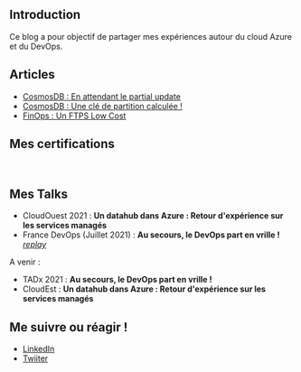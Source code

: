 ## Introduction

Ce blog a pour objectif de partager mes expériences autour du cloud Azure et du DevOps.

## Articles

- [CosmosDB : En attendant le partial update](docs/cosmosdb.waiting_partialupdate.md)
- [CosmosDB : Une clé de partition calculée !](docs/cosmosdb.calculatedPartitionKey.md)
- [FinOps : Un FTPS Low Cost](docs/finops.ftpslowcost.md)

## Mes certifications

<div data-iframe-width="150" data-iframe-height="270" data-share-badge-id="dc28d816-0721-44fd-8506-e0b9a2f200f6" data-share-badge-host="https://www.credly.com" style="display: inline-block;"></div>
<div data-iframe-width="150" data-iframe-height="270" data-share-badge-id="bd5c4974-eb9e-4181-8fd6-d1b984045e07" data-share-badge-host="https://www.credly.com" style="display: inline-block;"></div>
<div data-iframe-width="150" data-iframe-height="270" data-share-badge-id="474e2741-6015-4858-9cf0-bb70b13224f8" data-share-badge-host="https://www.credly.com" style="display: inline-block;"></div>
<script type="text/javascript" async src="//cdn.credly.com/assets/utilities/embed.js"></script>

## Mes Talks

- CloudOuest 2021 : **Un datahub dans Azure : Retour d'expérience sur les services managés**
- France DevOps (Juillet 2021) : **Au secours, le DevOps part en vrille !** *[replay](https://www.francedevops.fr/webinars/au-secours-le-devops-part-en-vrille)*

A venir :

- TADx 2021 : **Au secours, le DevOps part en vrille !**
- CloudEst : **Un datahub dans Azure : Retour d'expérience sur les services managés**

## Me suivre ou réagir !

- [LinkedIn](https://www.linkedin.com/in/philippe-morisseau-8ab83216b/)
- [Twiiter](https://twitter.com/morisseauphi)